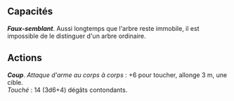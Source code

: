 ## Capacités
_**Faux-semblant**_. Aussi longtemps que l'arbre reste immobile, il est impossible de le distinguer d'un arbre ordinaire.

## Actions
_**Coup**_. _Attaque d'arme au corps à corps_ : +6 pour toucher, allonge 3 m, une cible.  
_Touché_ : 14 (3d6+4) dégâts contondants.
